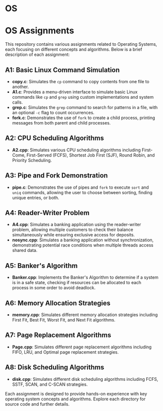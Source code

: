 # OS

# OS Assignments

This repository contains various assignments related to Operating Systems, each focusing on different concepts and algorithms. Below is a brief description of each assignment:

## A1: Basic Linux Command Simulation

- **copy.c**: Simulates the `cp` command to copy contents from one file to another.
- **A1.c**: Provides a menu-driven interface to simulate basic Linux commands like `cp` and `grep` using custom implementations and system calls.
- **grep.c**: Simulates the `grep` command to search for patterns in a file, with an optional `-c` flag to count occurrences.
- **fork.c**: Demonstrates the use of `fork` to create a child process, printing messages from both parent and child processes.

## A2: CPU Scheduling Algorithms

- **A2.cpp**: Simulates various CPU scheduling algorithms including First-Come, First-Served (FCFS), Shortest Job First (SJF), Round Robin, and Priority Scheduling.

## A3: Pipe and Fork Demonstration

- **pipe.c**: Demonstrates the use of pipes and `fork` to execute `sort` and `uniq` commands, allowing the user to choose between sorting, finding unique entries, or both.

## A4: Reader-Writer Problem

- **A4.cpp**: Simulates a banking application using the reader-writer problem, allowing multiple customers to check their balance simultaneously while ensuring exclusive access for deposits.
- **nosync.cpp**: Simulates a banking application without synchronization, demonstrating potential race conditions when multiple threads access shared data.

## A5: Banker's Algorithm

- **Banker.cpp**: Implements the Banker's Algorithm to determine if a system is in a safe state, checking if resources can be allocated to each process in some order to avoid deadlock.

## A6: Memory Allocation Strategies

- **memory.cpp**: Simulates different memory allocation strategies including First Fit, Best Fit, Worst Fit, and Next Fit algorithms.

## A7: Page Replacement Algorithms

- **Page.cpp**: Simulates different page replacement algorithms including FIFO, LRU, and Optimal page replacement strategies.

## A8: Disk Scheduling Algorithms

- **disk.cpp**: Simulates different disk scheduling algorithms including FCFS, SSTF, SCAN, and C-SCAN strategies.

Each assignment is designed to provide hands-on experience with key operating system concepts and algorithms. Explore each directory for source code and further details.
